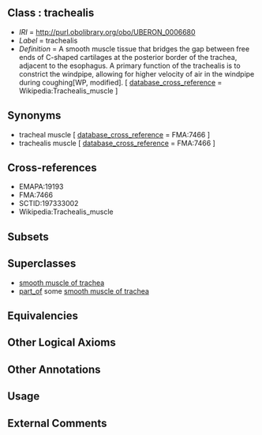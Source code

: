 
## Class : trachealis

 * *IRI* = http://purl.obolibrary.org/obo/UBERON_0006680
 * *Label* = trachealis
 * *Definition* = A smooth muscle tissue that bridges the gap between free ends of C-shaped cartilages at the posterior border of the trachea, adjacent to the esophagus. A primary function of the trachealis is to constrict the windpipe, allowing for higher velocity of air in the windpipe during coughing[WP, modified]. [ [database_cross_reference](../../ef/oboInOwl#hasDbXref.md) = Wikipedia:Trachealis_muscle ]

## Synonyms

 * tracheal muscle [ [database_cross_reference](../../ef/oboInOwl#hasDbXref.md) = FMA:7466 ]
 * trachealis muscle [ [database_cross_reference](../../ef/oboInOwl#hasDbXref.md) = FMA:7466 ]

## Cross-references

 * EMAPA:19193
 * FMA:7466
 * SCTID:197333002
 * Wikipedia:Trachealis_muscle

## Subsets


## Superclasses

 * [smooth muscle of trachea](../../UBERON/87/UBERON_0003387.md)
 * [part_of](../../BFO/50/BFO_0000050.md) some [smooth muscle of trachea](../../UBERON/87/UBERON_0003387.md)

## Equivalencies


## Other Logical Axioms


## Other Annotations


## Usage


## External Comments

